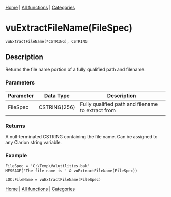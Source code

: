 [Home](../index.md) | [All functions](index.md) | [Categories](../categories/index.md)

# vuExtractFileName(FileSpec)

```Prototype
vuExtractFileName(*CSTRING), CSTRING
```


## Description
Returns the file name portion of a fully qualified path and filename.

### Parameters

| Parameter | Data Type    | Description                                      |
|-----------|--------------|--------------------------------------------------|
| FileSpec  | CSTRING(256) | Fully qualified path and filename to extract from |

### Returns
A null-terminated CSTRING containing the file name. Can be assigned to any Clarion string variable.

### Example

```Clarion
FileSpec = 'C:\Temp\Valutilities.bak'
MESSAGE('The file name is ' & vuExtractFileName(FileSpec))

LOC:FileName = vuExtractFileName(FileSpec)
```

[Home](../index.md) | [All functions](index.md) | [Categories](../categories/index.md)
